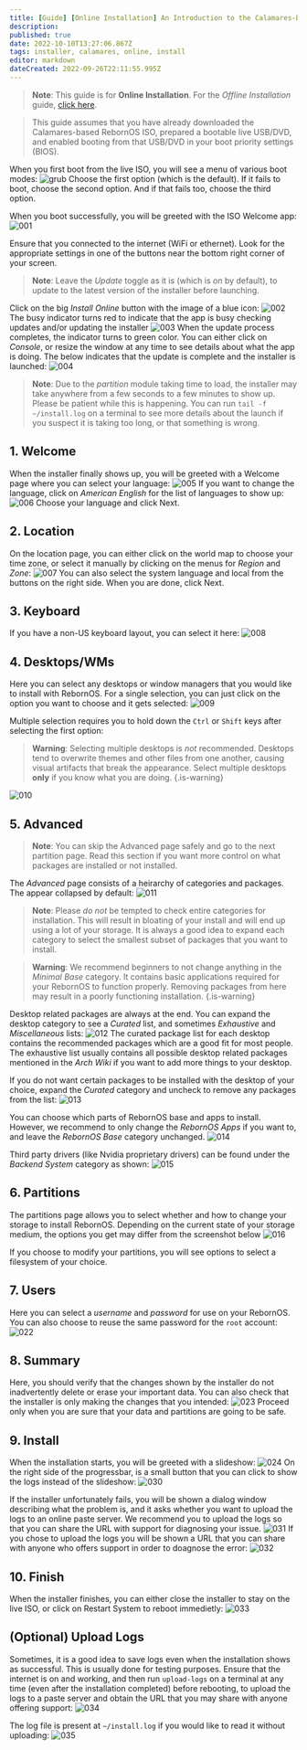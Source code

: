 ```yaml
---
title: [Guide] [Online Installation] An Introduction to the Calamares-based RebornOS ISO and Installer
description: 
published: true
date: 2022-10-10T13:27:06.867Z
tags: installer, calamares, online, install
editor: markdown
dateCreated: 2022-09-26T22:11:55.995Z
---
```


> **Note**: This guide is for **Online Installation**. For the *Offline Installation* guide, [click here](https://wiki.rebornos.org/en/installation/calamares_offline). 

> This guide assumes that you have already downloaded the Calamares-based RebornOS ISO, prepared a bootable live USB/DVD, and enabled booting from that USB/DVD in your boot priority settings (BIOS).

When you first boot from the live ISO, you will see a menu of various boot modes:
![grub](upload://coO9uspYZ1vBUzsSHJTcnddY10O.png)
Choose the first option (which is the default). If it fails to boot, choose the second option. And if that fails too, choose the third option. 

When you boot successfully, you will be greeted with the ISO Welcome app: 
![001](upload://pA0iblYR7F4DSK1dntjhtJWAvSr.jpeg)

Ensure that you connected to the internet (WiFi or ethernet). Look for the appropriate settings in one of the buttons near the bottom right corner of your screen.

> **Note**: Leave the *Update* toggle as it is (which is *on* by default), to update to the latest version of the installer before launching. 

Click on the big *Install Online* button with the image of a blue icon: 
![002](upload://so6qdmfSTCTfsI300JOwl5jtfqG.png)
The busy indicator turns red to indicate that the app is busy checking updates and/or updating the installer 
![003](upload://252zzGYhEAQv2KfqFzAdsN1WIT1.png)
When the update process completes, the indicator turns to green color. You can either click on *Console*, or resize the window at any time to see details about what the app is doing. The below indicates that the update is complete and the installer is launched: 
![004](upload://Ad4E9u6FKRgijYNy0MxRD5Qlp55.png)
> **Note**: Due to the *partition* module taking time to load, the installer may take anywhere from a few seconds to a few minutes to show up. Please be patient while this is happening. You can run `tail -f ~/install.log` on a terminal to see more details about the launch if you suspect it is taking too long, or that something is wrong.

## 1. Welcome 
When the installer finally shows up, you will be greeted with a Welcome page where you can select your language: 
![005](upload://kIGw2T9FH7ZMYYn9Zi3Wen3cn4d.png)
If you want to change the language, click on *American English* for the list of languages to show up: 
![006](upload://xhnL49u23GYK8J6b0IgsKIgpgtF.png)
Choose your language and click Next.

## 2. Location
On the location page, you can either click on the world map to choose your time zone, or select it manually by clicking on the menus for *Region* and *Zone*: 
![007](upload://6iAPflTKsyPy7CfHz8S7djqwXi8.png)
You can also select the system language and local from the buttons on the right side. When you are done, click Next.

## 3. Keyboard

If you have a non-US keyboard layout, you can select it here: 
![008](upload://sZBWTWzihCqlGug3r3rux14R6mT.png)

## 4. Desktops/WMs

Here you can select any desktops or window managers that you would like to install with RebornOS. For a single selection, you can just click on the option you want to choose and it gets selected: 
![009](upload://gbvUDRNeYx7IxtgOYJXtaSYE8M0.png)

Multiple selection requires you to hold down the `Ctrl` or `Shift` keys after selecting the first option:
>  **Warning**: Selecting multiple desktops is *not* recommended. Desktops tend to overwrite themes and other files from one another, causing visual artifacts that break the appearance. Select multiple desktops **only** if you know what you are doing. 
{.is-warning}


![010](upload://pHuDH9UhzYCPiurKEwa6dy8461E.png)

## 5. Advanced

> **Note**: You can skip the Advanced page safely and go to the next partition page. Read this section if you want more control on what packages are installed or not installed. 

The *Advanced* page consists of a heirarchy of categories and packages. The appear collapsed by default:
![011](upload://xYLrhhqA5j9wVCRUNu4mrskj8tC.png)

> **Note**: Please *do not* be tempted to check entire categories for installation. This will result in bloating of your install and will end up using a lot of your storage. It is always a good idea to expand each category to select the smallest subset of packages that you want to install. 

> **Warning**: We recommend beginners to not change anything in the *Minimal Base* category. It contains basic applications required for your RebornOS to function properly. Removing packages from here may result in a poorly functioning installation. 
{.is-warning}

Desktop related packages are always at the end. You can expand the desktop category to see a *Curated* list, and sometimes *Exhaustive* and *Miscellaneous* lists: 
![012](upload://hmkbPvw0GzuzmYjzumSQH6DZAyt.png)
The curated package list for each desktop contains the recommended packages which are a good fit for most people. The exhaustive list usually contains all possible desktop related packages mentioned in the *Arch Wiki* if you want to add more things to your desktop. 

If you do not want certain packages to be installed with the desktop of your choice, expand the *Curated* category and uncheck to remove any packages from the list: 
![013](upload://b5UkWwrhk67aH2rL2UwtmWfe37D.png)

You can choose which parts of RebornOS base and apps to install. However, we recommend to only change the *RebornOS Apps* if you want to, and leave the *RebornOS Base* category unchanged. 
![014](upload://qm8wJYzvmlSSOlkR3y4HKMIBdhV.png)

Third party drivers (like Nvidia proprietary drivers) can be found under the *Backend System* category as shown: 
![015](upload://huuyIjJZqL1zupvhPAgpFXIkZpD.png)

## 6. Partitions

The partitions page allows you to select whether and how to change your storage to install RebornOS. Depending on the current state of your storage medium, the options you get may differ from the screenshot below
![016](upload://ckaXXWnczdw4cONDrG3zQCVLaMb.png)

If you choose to modify your partitions, you will see options to select a filesystem of your choice. 

## 7. Users

Here you can select a *username* and *password* for use on your RebornOS. You can also choose to reuse the same password for the `root` account: 
![022](upload://zMJ8Hk2hm0xJyHhrte48sXLwaHH.png)

## 8. Summary

Here, you should verify that the changes shown by the installer do not inadvertently delete or erase your important data. You can also check that the installer is only making the changes that you intended: 
![023](upload://fOQPgUdknYPoWWRErNMkWBhY2Cc.png)
Proceed only when you are sure that your data and partitions are going to be safe. 

## 9. Install

When the installation starts, you will be greeted with a slideshow:
![024](upload://qKBhD7xItCWWvXjPvqyMdyjkzB9.png)
On the right side of the progressbar, is a small button that you can click to show the logs instead of the slideshow: 
![030](upload://l7d8foeCYtHICm6N27ukBG2UBEe.png)

If the installer unfortunately fails, you will be shown a dialog window describing what the problem is, and it asks whether you want to upload the logs to an online paste server. We recommend you to upload the logs so that you can share the URL with support for diagnosing your issue. 
![031](upload://fOIopdW9htMo8Y5OiRnXObvhKCq.png)
If you chose to upload the logs you will be shown a URL that you can share with anyone who offers support in order to doagnose the error: 
![032](upload://oZgAlF2dBwHaLxV0sIoMl3Y6Pp1.png)

## 10. Finish

When the installer finishes, you can either close the installer to stay on the live ISO, or click on Restart System to reboot immedietly: 
![033](upload://xM53Sd0gLpG6h5FotjRhHJSfJJX.png)

## (Optional) Upload Logs

Sometimes, it is a good idea to save logs even when the installation shows as successful. This is usually done for testing purposes. Ensure that the internet is on and working, and then run `upload-logs` on a terminal at any time (even after the installation completed) before rebooting, to upload the logs to a paste server and obtain the URL that you may share with anyone offering support:
![034](upload://rWG068VusgInTrsos37pdWk4WLL.png)

The log file is present at `~/install.log` if you would like to read it without uploading:
![035](upload://6yy64mvxi9jzqotr1D0xs5GV4L8.png)